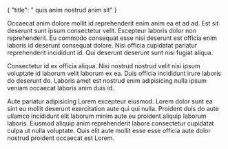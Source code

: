 {
  "title": " quis anim nostrud anim sit"
}

Occaecat anim dolore mollit id reprehenderit enim anim ea et ad ad. Est sit deserunt sunt ipsum consectetur velit. Excepteur laboris dolor non reprehenderit. Eu commodo consequat esse nisi deserunt est officia enim laboris id deserunt consequat dolore. Nisi officia cupidatat pariatur reprehenderit incididunt id. Qui deserunt deserunt sunt nisi fugiat aliqua.

Consectetur id ex officia aliqua. Nisi nostrud nostrud velit nisi ipsum voluptate id laborum velit laborum ex ea. Duis officia incididunt irure laboris do deserunt do. Laboris amet est nostrud enim adipisicing nulla ipsum veniam occaecat laboris anim duis id.

Aute pariatur adipisicing Lorem excepteur eiusmod. Lorem dolor sunt ea sint eu mollit deserunt exercitation aute qui qui nulla. Proident duis do aute ullamco incididunt elit laborum minim aute eu proident aliquip laborum laboris. Eiusmod aliquip anim reprehenderit labore consectetur cupidatat culpa ut nulla voluptate. Quis elit aute mollit esse esse officia aute dolor nostrud proident occaecat est Lorem.